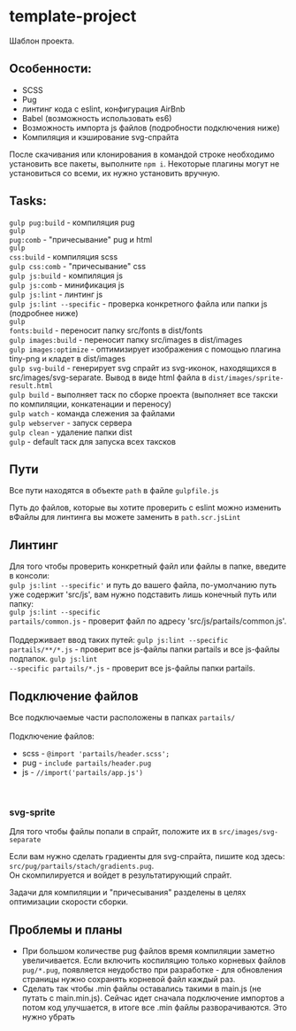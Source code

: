 # template-project


Шаблон проекта. <br>

## Особенности:
- SCSS
- Pug
- линтинг кода с eslint, конфигурация AirBnb
- Babel (возможность использовать es6)
- Возможность импорта js файлов (подробности подключения ниже)
- Компиляция и кэширование svg-спрайта

После скачивания или клонирования в командой строке необходимо установить все пакеты, выполните <code>npm i</code>. Некоторые плагины могут не установиться со всеми, их нужно установить вручную.<br>


## Tasks:

<code>gulp pug:build</code>     -  компиляция pug<br>
<code>gulp pug:comb</code>      -  "причесывание" pug и html<br>
<code>gulp css:build</code>     -  компиляция scss<br>
<code>gulp css:comb</code>      -  "причесывание" css<br>
<code>gulp js:build</code>      -  компиляция js <br>
<code>gulp js:comb</code>        -  минификация js<br>
<code>gulp js:lint</code>        -  линтинг js<br>
<code>gulp js:lint --specific</code>        -  проверка конкретного файла или папки js (подробнее ниже)<br>
<code>gulp fonts:build</code>   -  переносит папку src/fonts в dist/fonts <br>
<code>gulp images:build</code>  -  переносит папку src/images в dist/images <br>
<code>gulp images:optimize</code>  -  оптимизирует изображения с помощью плагина tiny-png и кладет в dist/images <br>
<code>gulp svg-build</code>    -  генерирует svg спрайт из svg-иконок, находящихся в src/images/svg-separate. Вывод в виде html файла в <code>dist/images/sprite-result.html</code> <br>
<code>gulp build</code>         -  выполняет таск по сборке проекта (выполняет все такски по компиляции, конкатенации и переносу) <br>
<code>gulp watch</code>         -  команда слежения за файлами <br>
<code>gulp webserver</code>     -  запуск сервера <br>
<code>gulp clean</code>         -  удаление папки dist <br>
<code>gulp</code>               -  default таск для запуска всех таксков <br>


## Пути
Все пути находятся в объекте <code>path</code> в файле <code>gulpfile.js</code> <br>

Путь до файлов, которые вы хотите проверить с eslint можно изменить вФайлы для линтинга вы можете заменить в <code>path.scr.jsLint</code><br>

## Линтинг
Для того чтобы проверить конкретный файл или файлы в папке, введите в консоли:<br>
<code>gulp js:lint --specific'</code> и путь до вашего файла, по-умолчанию путь уже содержит 'src/js', вам нужно подставить лишь конечный путь или папку: <br>
<code>gulp js:lint --specific partails/common.js</code> - проверит файл по адресу 'src/js/partails/common.js'. <br><br>
Поддерживает ввод таких путей:
<code>gulp js:lint --specific partails/**/\*.js</code> - проверит все js-файлы папки partails и все js-файлы подпапок.
<code>gulp js:lint --specific partails/*.js</code> - проверит все js-файлы папки partails.


## Подключение файлов
Все подключаемые части расположены в папках <code>partails/</code><br><br>
Подключение файлов:
- scss - <code>@import 'partails/header.scss';</code>
- pug  - <code>include partails/header.pug</code>
- js   - <code>//import('partails/app.js')</code>

<br>


### svg-sprite
Для того чтобы файлы попали в спрайт, положите их в <code>src/images/svg-separate</code>

Если вам нужно сделать градиенты для svg-спрайта, пишите код здесь: <code>src/pug/partails/stach/gradients.pug</code>.<br>
Он скомпилируется и войдет в результатирующий спрайт.

Задачи для компиляции и "причесывания" разделены в целях оптимизации скорости сборки.<br>

## Проблемы и планы

- При большом количестве pug файлов время компиляции заметно увеличивается. Если включить коспиляцию только корневых файлов <code>pug/*.pug</code>, появляется неудобство при разработке - для обновления страницы нужно сохранять корневой файл каждый раз.
- Сделать так чтобы .min файлы оставались такими в main.js (не путать с main.min.js). Сейчас идет сначала подключение импортов а потом код улучшается, в итоге все .min файлы разворачиваются. Это нужно убрать

